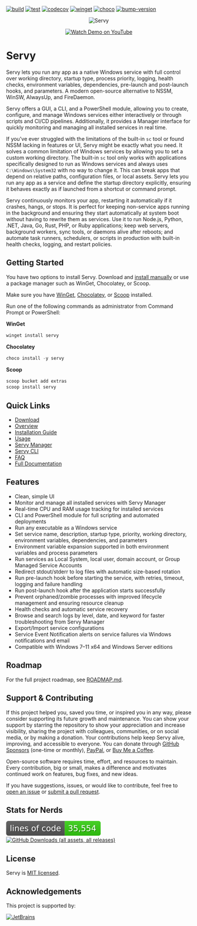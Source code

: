 [![build](https://github.com/aelassas/servy/actions/workflows/build.yml/badge.svg)](https://github.com/aelassas/servy/actions/workflows/build.yml)
[![test](https://github.com/aelassas/servy/actions/workflows/test.yml/badge.svg)](https://github.com/aelassas/servy/actions/workflows/test.yml)
[![codecov](https://img.shields.io/codecov/c/github/aelassas/servy/main?label=coverage)](https://codecov.io/gh/aelassas/servy)
[![winget](https://github.com/aelassas/servy/actions/workflows/winget.yml/badge.svg)](https://github.com/aelassas/servy/actions/workflows/winget.yml)
[![choco](https://github.com/aelassas/servy/actions/workflows/choco.yml/badge.svg)](https://github.com/aelassas/servy/actions/workflows/choco.yml)
[![bump-version](https://github.com/aelassas/servy/actions/workflows/bump-version.yml/badge.svg)](https://github.com/aelassas/servy/actions/workflows/bump-version.yml)


<!--
[![build](https://github.com/aelassas/servy/actions/workflows/build.yml/badge.svg)](https://github.com/aelassas/servy/actions/workflows/build.yml) 
[![test](https://github.com/aelassas/servy/actions/workflows/test.yml/badge.svg)](https://github.com/aelassas/servy/actions/workflows/test.yml)
[![Build Status](https://aelassas.visualstudio.com/servy/_apis/build/status%2Faelassas.servy?branchName=main)](https://aelassas.visualstudio.com/servy/_build/latest?definitionId=4&branchName=main) 
[![](https://raw.githubusercontent.com/aelassas/servy/refs/heads/loc/badge.svg)](https://github.com/aelassas/servy/actions/workflows/loc.yml) 
[![codecov](https://codecov.io/gh/aelassas/servy/graph/badge.svg?token=26WZX2V4BG)](https://codecov.io/gh/aelassas/servy)
[![codecov](https://img.shields.io/codecov/c/github/aelassas/servy/main?label=coverage)](https://codecov.io/gh/aelassas/servy)
[![coveralls](https://coveralls.io/repos/github/aelassas/servy/badge.svg?branch=main)](https://coveralls.io/github/aelassas/servy?branch=main)

[![winget](https://github.com/aelassas/servy/actions/workflows/winget.yml/badge.svg)](https://github.com/aelassas/servy/actions/workflows/winget.yml)
[![choco](https://github.com/aelassas/servy/actions/workflows/choco.yml/badge.svg)](https://github.com/aelassas/servy/actions/workflows/choco.yml)
[![scoop](https://github.com/aelassas/servy/actions/workflows/scoop.yml/badge.svg)](https://github.com/aelassas/servy/actions/workflows/scoop.yml)
[![bump-version](https://github.com/aelassas/servy/actions/workflows/bump-version.yml/badge.svg)](https://github.com/aelassas/servy/actions/workflows/bump-version.yml)
[![](https://img.shields.io/badge/docs-wiki-brightgreen)](https://github.com/aelassas/servy/wiki)

[![GitHub Downloads (all assets, all releases)](https://img.shields.io/github/downloads/aelassas/servy/total)](https://github.com/aelassas/servy/releases)
[![GitHub Release](https://img.shields.io/github/v/release/aelassas/servy)](https://github.com/aelassas/servy/releases/latest)
[![License](https://img.shields.io/github/license/aelassas/servy)](https://github.com/aelassas/servy/blob/main/LICENSE.txt)

[![PRs Welcome](https://img.shields.io/badge/PRs-welcome-brightgreen.svg)](https://github.com/aelassas/servy/pulls)
-->


<p align="center">
  <img src="https://servy-win.github.io/servy-tiny.png?v=1" alt="Servy">
</p>
<p align="center">
  <a href="https://www.youtube.com/watch?v=biHq17j4RbI" target="_blank">
    <img src="https://img.shields.io/badge/Watch%20Demo-0C0C0C?style=for-the-badge&logo=youtube" alt="Watch Demo on YouTube">
  </a>
</p>

# Servy
<!--
[![](https://raw.githubusercontent.com/aelassas/servy/refs/heads/loc/badge.svg)](https://github.com/aelassas/servy/actions/workflows/loc.yml) [![GitHub Downloads (all assets, all releases)](https://img.shields.io/github/downloads/aelassas/servy/total)](https://github.com/aelassas/servy/releases)
-->

<!--
[![](https://raw.githubusercontent.com/aelassas/servy/refs/heads/loc/badge.svg)](https://github.com/aelassas/servy/actions/workflows/loc.yml) [![GitHub Downloads (all assets, all releases)](https://img.shields.io/github/downloads/aelassas/servy/total)](https://github.com/aelassas/servy/releases) [![](https://img.shields.io/badge/docs-wiki-brightgreen)](https://github.com/aelassas/servy/wiki) [![PRs Welcome](https://img.shields.io/badge/PRs-welcome-brightgreen.svg)](https://github.com/aelassas/servy/pulls)
-->

Servy lets you run any app as a native Windows service with full control over working directory, startup type, process priority, logging, health checks, environment variables, dependencies, pre-launch and post-launch hooks, and parameters. A modern open-source alternative to NSSM, WinSW, AlwaysUp, and FireDaemon.

Servy offers a GUI, a CLI, and a PowerShell module, allowing you to create, configure, and manage Windows services either interactively or through scripts and CI/CD pipelines. Additionally, it provides a Manager interface for quickly monitoring and managing all installed services in real time.

If you've ever struggled with the limitations of the built-in `sc` tool or found NSSM lacking in features or UI, Servy might be exactly what you need. It solves a common limitation of Windows services by allowing you to set a custom working directory. The built-in `sc` tool only works with applications specifically designed to run as Windows services and always uses `C:\Windows\System32` with no way to change it. This can break apps that depend on relative paths, configuration files, or local assets. Servy lets you run any app as a service and define the startup directory explicitly, ensuring it behaves exactly as if launched from a shortcut or command prompt.

Servy continuously monitors your app, restarting it automatically if it crashes, hangs, or stops. It is perfect for keeping non-service apps running in the background and ensuring they start automatically at system boot without having to rewrite them as services. Use it to run Node.js, Python, .NET, Java, Go, Rust, PHP, or Ruby applications; keep web servers, background workers, sync tools, or daemons alive after reboots; and automate task runners, schedulers, or scripts in production with built-in health checks, logging, and restart policies.

## Getting Started
You have two options to install Servy. Download and [install manually](https://github.com/aelassas/servy/wiki/Installation-Guide#manual-download-and-install) or use a package manager such as WinGet, Chocolatey, or Scoop.

Make sure you have [WinGet](https://learn.microsoft.com/en-us/windows/package-manager/winget/), [Chocolatey](https://chocolatey.org/install), or [Scoop](https://scoop.sh/) installed.

Run one of the following commands as administrator from Command Prompt or PowerShell:

**WinGet**
```powershell
winget install servy
```

**Chocolatey**
```powershell
choco install -y servy
```

**Scoop**
```powershell
scoop bucket add extras
scoop install servy
```

<!--
> Servy has been reviewed by Microsoft Security Intelligence and is confirmed safe. It performs only standard installation tasks and does not contain malware, adware, or unwanted software. Servy passes VirusTotal scans and is published in the Windows Package Manager (WinGet), Chocolatey, and Scoop. You can safely install it from GitHub, WinGet, Chocolatey, or Scoop.
-->

## Quick Links
* [Download](https://github.com/aelassas/servy/releases/latest)
* [Overview](https://github.com/aelassas/servy/wiki/Overview)
* [Installation Guide](https://github.com/aelassas/servy/wiki/Installation-Guide)
* [Usage](https://github.com/aelassas/servy/wiki/Usage)
* [Servy Manager](https://github.com/aelassas/servy/wiki/Servy-Manager)
* [Servy CLI](https://github.com/aelassas/servy/wiki/Servy-CLI)
* [FAQ](https://github.com/aelassas/servy/wiki/FAQ)
* [Full Documentation](https://github.com/aelassas/servy/wiki)

## Features

* Clean, simple UI
* Monitor and manage all installed services with Servy Manager
* Real-time CPU and RAM usage tracking for installed services
* CLI and PowerShell module for full scripting and automated deployments
* Run any executable as a Windows service
* Set service name, description, startup type, priority, working directory, environment variables, dependencies, and parameters
* Environment variable expansion supported in both environment variables and process parameters
* Run services as Local System, local user, domain account, or Group Managed Service Accounts
* Redirect stdout/stderr to log files with automatic size-based rotation
* Run pre-launch hook before starting the service, with retries, timeout, logging and failure handling
* Run post-launch hook after the application starts successfully
* Prevent orphaned/zombie processes with improved lifecycle management and ensuring resource cleanup
* Health checks and automatic service recovery
* Browse and search logs by level, date, and keyword for faster troubleshooting from Servy Manager
* Export/Import service configurations
* Service Event Notification alerts on service failures via Windows notifications and email
* Compatible with Windows 7–11 x64 and Windows Server editions

## Roadmap

For the full project roadmap, see [ROADMAP.md](ROADMAP.md).

## Support & Contributing

If this project helped you, saved you time, or inspired you in any way, please consider supporting its future growth and maintenance. You can show your support by starring the repository to show your appreciation and increase visibility, sharing the project with colleagues, communities, or on social media, or by making a donation. Your contributions help keep Servy alive, improving, and accessible to everyone. You can donate through [GitHub Sponsors](https://github.com/sponsors/aelassas) (one-time or monthly), [PayPal](https://www.paypal.me/aelassaspp), or [Buy Me a Coffee](https://www.buymeacoffee.com/aelassas).

Open-source software requires time, effort, and resources to maintain. Every contribution, big or small, makes a difference and motivates continued work on features, bug fixes, and new ideas.

If you have suggestions, issues, or would like to contribute, feel free to [open an issue](https://github.com/aelassas/servy/issues) or [submit a pull request](https://github.com/aelassas/servy/pulls).

## Stats for Nerds

[![Lines Of Code](https://raw.githubusercontent.com/aelassas/servy/refs/heads/loc/badge.svg)](https://github.com/aelassas/servy/actions/workflows/loc.yml)
[![GitHub Downloads (all assets, all releases)](https://img.shields.io/github/downloads/aelassas/servy/total)](https://servy-win.github.io/stats)

## License

Servy is [MIT licensed](https://github.com/aelassas/servy/blob/main/LICENSE.txt).

## Acknowledgements

This project is supported by:

<a href="https://www.jetbrains.com/community/opensource/">
  <img alt="JetBrains" src="https://aelassas.github.io/content/jetbrains.svg" width="52" height="52">
</a>

